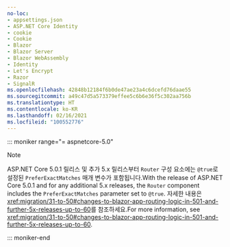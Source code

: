 ```yaml
---
no-loc:
- appsettings.json
- ASP.NET Core Identity
- cookie
- Cookie
- Blazor
- Blazor Server
- Blazor WebAssembly
- Identity
- Let's Encrypt
- Razor
- SignalR
ms.openlocfilehash: 42848b12184f6b0de47ae23a4c6dcefd76daae55
ms.sourcegitcommit: a49c47d5a573379effee5c6b6e36f5c302aa756b
ms.translationtype: HT
ms.contentlocale: ko-KR
ms.lasthandoff: 02/16/2021
ms.locfileid: "100552776"
---
```

::: moniker range="= aspnetcore-5.0"

> [!NOTE]
> <span data-ttu-id="536f0-101">ASP.NET Core 5.0.1 릴리스 및 추가 5.x 릴리스부터 `Router` 구성 요소에는 `@true`로 설정된 `PreferExactMatches` 매개 변수가 포함됩니다.</span><span class="sxs-lookup"><span data-stu-id="536f0-101">With the release of ASP.NET Core 5.0.1 and for any additional 5.x releases, the `Router` component includes the `PreferExactMatches` parameter set to `@true`.</span></span> <span data-ttu-id="536f0-102">자세한 내용은 <xref:migration/31-to-50#changes-to-blazor-app-routing-logic-in-501-and-further-5x-releases-up-to-60>를 참조하세요.</span><span class="sxs-lookup"><span data-stu-id="536f0-102">For more information, see <xref:migration/31-to-50#changes-to-blazor-app-routing-logic-in-501-and-further-5x-releases-up-to-60>.</span></span>

::: moniker-end
